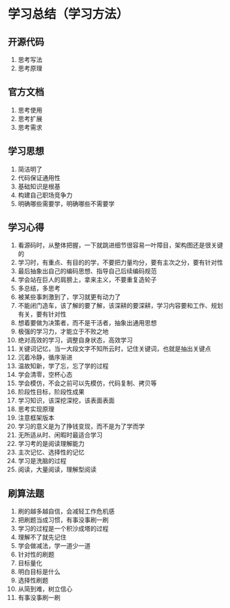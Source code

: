 # 学习总结（学习方法）

## 开源代码
1. 思考写法
2. 思考原理

## 官方文档
1. 思考使用
2. 思考扩展
3. 思考需求

## 学习思想
1. 简洁明了
2. 代码保证通用性
3. 基础知识是根基
4. 构建自己职场竞争力
5. 明确哪些需要学，明确哪些不需要学

## 学习心得
1. 看源码时，从整体把握，一下就跳进细节很容易一叶障目，架构图还是很关键的
2. 学习时，有重点、有目的的学，不要把力量均分，要有主次之分，要有针对性
3. 最后抽象出自己的编码思想、指导自己后续编码规范
4. 学会站在巨人的肩膀上，拿来主义，不要重复造轮子
5. 多总结，多思考
6. 被某些事刺激到了，学习就更有动力了
7. 不能闭门造车，该了解的要了解，该深耕的要深耕，学习内容要和工作、规划有关，要有针对性
8. 想着要做为决策者，而不是干活者，抽象出通用思想
9. 极强的学习力，才能立于不败之地
10. 绝对高效的学习，调整自身状态，高效学习
11. 关键词记忆，当一大段文字不知所云时，记住关键词，也就是抽出关键点
12. 沉着冷静，循序渐进
13. 温故知新，学了忘，忘了学的过程
14. 学会清零，空杯心态
15. 学会模仿，不会之前可以先模仿，代码复制、拷贝等
16. 阶段性目标，阶段性成果
17. 学习知识，该深挖深挖，该表面表面
18. 思考实现原理
19. 注意框架版本
20. 学习的意义是为了挣钱变现，而不是为了学而学
21. 无所适从时、闲暇时最适合学习
22. 学习考的是阅读理解能力
23. 主次记忆、选择性的记忆
24. 学习是洗脑的过程
25. 阅读，大量阅读，理解型阅读


## 刷算法题
1. 刷的越多越自信，会减轻工作危机感
2. 把刷题当成习惯，有事没事刷一刷
3. 学习的过程是一个积沙成塔的过程
4. 理解不了就先记住
5. 学会做减法，学一道少一道
6. 针对性的刷题
7. 目标量化
8. 明白目标是什么
9. 选择性刷题
10. 从简到难，树立信心
11. 有事没事刷一刷








